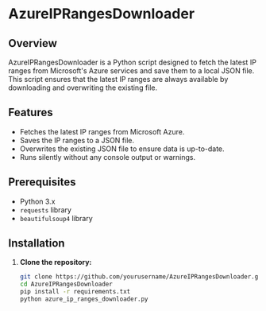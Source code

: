 # AzureIPRangesDownloader

## Overview
AzureIPRangesDownloader is a Python script designed to fetch the latest IP ranges from Microsoft's Azure services and save them to a local JSON file. This script ensures that the latest IP ranges are always available by downloading and overwriting the existing file.

## Features
- Fetches the latest IP ranges from Microsoft Azure.
- Saves the IP ranges to a JSON file.
- Overwrites the existing JSON file to ensure data is up-to-date.
- Runs silently without any console output or warnings.

## Prerequisites
- Python 3.x
- `requests` library
- `beautifulsoup4` library

## Installation
1. **Clone the repository:**
   ```sh
   git clone https://github.com/yourusername/AzureIPRangesDownloader.git
   cd AzureIPRangesDownloader
   pip install -r requirements.txt
   python azure_ip_ranges_downloader.py

